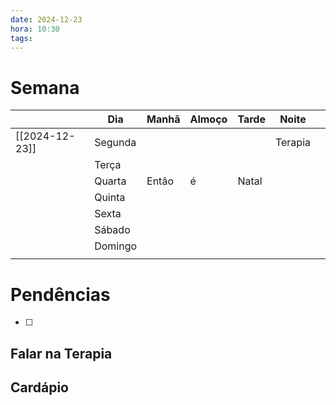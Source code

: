 ```yaml
---
date: 2024-12-23
hora: 10:30
tags:
---
```

# Semana
|                | **Dia** | Manhã | Almoço | Tarde | Noite   |     |
| -------------- | ------- | ----- | ------ | ----- | ------- | --- |
| [[2024-12-23]] | Segunda |       |        |       | Terapia |     |
|                | Terça   |       |        |       |         |     |
|                | Quarta  | Então | é      | Natal |         |     |
|                | Quinta  |       |        |       |         |     |
|                | Sexta   |       |        |       |         |     |
|                | Sábado  |       |        |       |         |     |
|                | Domingo |       |        |       |         |     |
|                |         |       |        |       |         |     |

# Pendências
- [ ] 

## Falar na Terapia

## Cardápio






